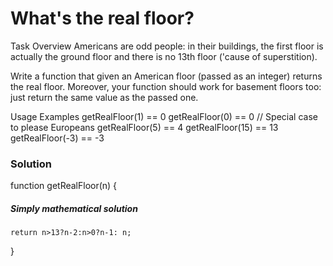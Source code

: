 # What's the real floor?

Task Overview
Americans are odd people: in their buildings, the first floor is actually the ground floor and there is no 13th floor ('cause of superstition).

Write a function that given an American floor (passed as an integer) returns the real floor.
Moreover, your function should work for basement floors too: just return the same value as the passed one.

Usage Examples
getRealFloor(1) == 0
getRealFloor(0) == 0 // Special case to please Europeans
getRealFloor(5) == 4
getRealFloor(15) == 13
getRealFloor(-3) == -3

### Solution

function getRealFloor(n) {

##### Simply mathematical solution

    return n>13?n-2:n>0?n-1: n;

}
